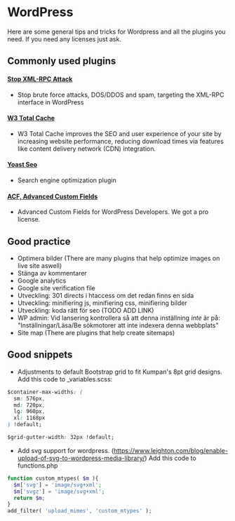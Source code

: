 # WordPress

Here are some general tips and tricks for Wordpress and all the plugins you need.
If you need any licenses just ask.

## Commonly used plugins

#### [Stop XML-RPC Attack](https://wordpress.org/plugins/stop-xmlrpc-attack/)

- Stop brute force attacks, DOS/DDOS and spam, targeting the XML-RPC interface in WordPress

#### [W3 Total Cache](https://wordpress.org/plugins/w3-total-cache/)

- W3 Total Cache improves the SEO and user experience of your site by increasing website performance, reducing download times via features like content delivery network (CDN) integration.

#### [Yoast Seo](https://wordpress.org/plugins/wordpress-seo/)

- Search engine optimization plugin

#### [ACF, Advanced Custom Fields](https://www.advancedcustomfields.com/)

- Advanced Custom Fields for WordPress Developers. We got a pro license.

## Good practice
- Optimera bilder (There are many plugins that help optimize images on live site aswell)
- Stänga av kommentarer
- Google analytics
- Google site verification file
- Utveckling: 301 directs i htaccess om det redan finns en sida
- Utveckling: minifiering js, minifiering css, minifiering bilder
- Utveckling: koda rätt för seo (TODO ADD LINK)
- WP admin: Vid lansering kontrollera så att denna inställning *inte* är på: "Inställningar/Läsa/Be sökmotorer att inte indexera denna webbplats"
- Site map (There are plugins that help create sitemaps)

## Good snippets
- Adjustments to default Bootstrap grid to fit Kumpan's 8pt grid designs.
Add this code to _variables.scss:
```css
$container-max-widths: (
  sm: 576px,
  md: 720px,
  lg: 960px,
  xl: 1168px
) !default;

$grid-gutter-width: 32px !default;
```

- Add svg support for wordpress. (https://www.leighton.com/blog/enable-upload-of-svg-to-wordpress-media-library/)
Add this code to functions.php
```php
function custom_mtypes( $m ){
  $m['svg'] = 'image/svg+xml';
  $m['svgz'] = 'image/svg+xml';
  return $m;
}
add_filter( 'upload_mimes', 'custom_mtypes' );
```
